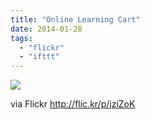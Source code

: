 ```yaml
---
title: "Online Learning Cart"
date: 2014-01-28
tags: 
  - "flickr"
  - "ifttt"
---
```


![](http://farm3.staticflickr.com/2894/12191376163_9be870af35_b.jpg)  

  
  
via Flickr http://flic.kr/p/jziZoK
